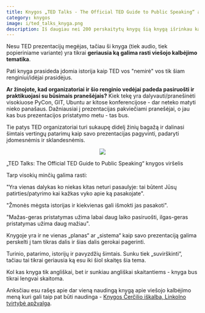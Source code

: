 ```yaml
---
title: Knygos „TED Talks - The Official TED Guide to Public Speaking“ apžvalga
category: knygos
image: i/ted_talks_knyga.png
description: Iš daugiau nei 200 perskaitytų knygų šią knygą išrinkau kaip geriausią knygą skirtą viešojo kalbėjimo įgūdžiams lavinti. Su šimtais praktinių pavyzdžių, daugybę istorijų ir tikra gyva patirtimi.
---
```


Nesu TED prezentacijų megėjas, tačiau ši knyga (tiek audio, tiek popieriniame variante) yra tikrai **geriausia ką galima rasti viešojo kalbėjimo tematika**.

Pati knyga prasideda įdomia istorija kaip TED vos "nemirė" vos tik šiam renginiui/idėjai prasidėjus.

**Ar žinojote, kad organizatoriai ir šio renginio vedėjai padeda pasiruošti ir praktikuojasi su būsimais pranešėjais?** Kiek tekę yra dalyvauti/pranešinėti visokiuose PyCon, GIT, Ubuntu ar kitose konferencijose - dar neteko matyti nieko panašaus. Dažniausiai į prezentacijas pakviečiami pranešėjai, o jau kas bus prezentacijos pristatymo metu - tas bus.

Tie patys TED organizatoriai turi sukaupę didelį žinių bagažą ir dalinasi šimtais vertingų patarimų kaip savo prezentacijas pagyvinti, padaryti įdomesnėmis ir sklandesnėmis.

<p style="text-align: center; margin-bottom: 5px">
    <img src="/i/ted_talks_knyga.png" style="max-width: 100%; max-height: 500px" />
</p>

<p class="text-muted small text-center">„TED Talks: The Official TED Guide to Public Speaking“ knygos viršelis</p>

Tarp visokių minčių galima rasti:

"Yra vienas dalykas ko niekas kitas neturi pasaulyje: tai būtent Jūsų patirties/patyrimo kai kažkas vyko apie ką pasakojate".

"Žmonės mėgsta istorijas ir kiekvienas gali išmokti jas pasakoti".

"Mažas-geras pristatymas užima labai daug laiko pasiruošti, ilgas-geras pristatymas užima daug mažiau".

Knygoje yra ir ne vienas „planas“ ar „sistema“ kaip savo prezentaciją galima perskelti į tam tikras dalis ir šias dalis gerokai pagerinti.

Turinio, patarimo, istorijų ir pavyzdžių šimtais. Sunku tiek „suvirškinti“, tačiau tai tikrai geriausia ką esu iki šiol skaitęs šia tema.

Kol kas knyga tik angliškai, bet ir sunkiau angliškai skaitantiems - knyga bus tikrai lengvai skaitoma.

Anksčiau esu rašęs apie dar vieną naudingą knygą apie viešojo kalbėjimo meną kuri gali taip pat būti naudinga - [Knygos Čerčilio iškalba, Linkolno tvirtybė apžvalga](https://www.jarmalavicius.lt/knygos/knygos-cercilio-iskalba-linkolno-tvirtybe-apzvalga).

